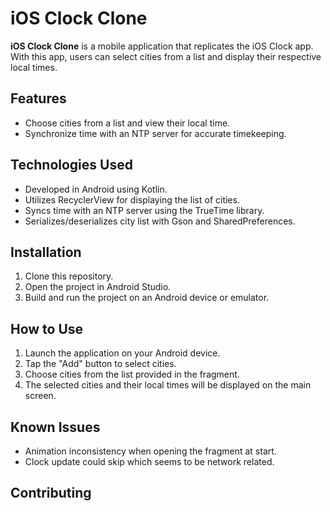 # iOS Clock Clone

**iOS Clock Clone** is a mobile application that replicates the iOS Clock app. With this app, users can select cities from a list and display their respective local times.

## Features

- Choose cities from a list and view their local time.
- Synchronize time with an NTP server for accurate timekeeping.

## Technologies Used

- Developed in Android using Kotlin.
- Utilizes RecyclerView for displaying the list of cities.
- Syncs time with an NTP server using the TrueTime library.
- Serializes/deserializes city list with Gson and SharedPreferences.

## Installation

1. Clone this repository.
2. Open the project in Android Studio.
3. Build and run the project on an Android device or emulator.

## How to Use

1. Launch the application on your Android device.
2. Tap the "Add" button to select cities.
3. Choose cities from the list provided in the fragment.
4. The selected cities and their local times will be displayed on the main screen.

## Known Issues

- Animation inconsistency when opening the fragment at start.
- Clock update could skip which seems to be network related.

## Contributing
